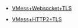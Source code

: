 - [VMess+Websocket+TLS](https://github.com/charlieethan/firewall-proxy/tree/master/CN/V2ray/VMess/ws) 		

- [VMess+HTTP2+TLS](https://github.com/charlieethan/firewall-proxy/tree/master/CN/V2ray/VMess/h2)  		